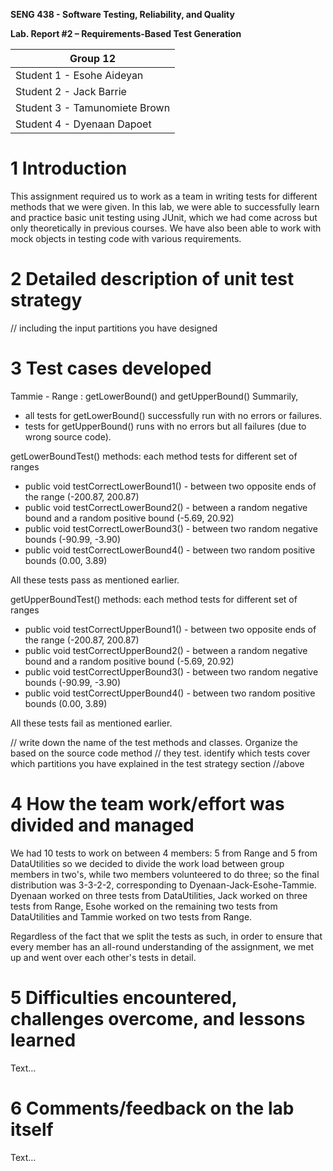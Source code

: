 **SENG 438 - Software Testing, Reliability, and Quality**

**Lab. Report \#2 – Requirements-Based Test Generation**

| Group 12 |     
| -------------- |
| Student 1 - Esohe Aideyan |   
| Student 2 - Jack Barrie   |   
| Student 3 - Tamunomiete Brown |   
| Student 4 - Dyenaan Dapoet|   

# 1 Introduction

This assignment required us to work as a team in writing tests for different methods that we were given. In this lab, we were able to successfully learn and practice basic unit testing using JUnit, which we had come across but only theoretically in previous courses. We have also been able to work with mock objects in testing code with various requirements.

# 2 Detailed description of unit test strategy

// including the input partitions you have designed

# 3 Test cases developed

Tammie - Range : getLowerBound() and getUpperBound()
Summarily,
- all tests for getLowerBound() successfully run with no errors or failures.
- tests for getUpperBound() runs with no errors but all failures (due to wrong source code).

getLowerBoundTest() methods:
each method tests for different set of ranges
- public void testCorrectLowerBound1() - between two opposite ends of the range (-200.87, 200.87)
- public void testCorrectLowerBound2() - between a random negative bound and a random positive bound (-5.69, 20.92)
- public void testCorrectLowerBound3() - between two random negative bounds (-90.99, -3.90)
- public void testCorrectLowerBound4() - between two random positive bounds (0.00, 3.89)

All these tests pass as mentioned earlier.

getUpperBoundTest() methods:
each method tests for different set of ranges
- public void testCorrectUpperBound1() - between two opposite ends of the range (-200.87, 200.87)
- public void testCorrectUpperBound2() - between a random negative bound and a random positive bound (-5.69, 20.92)
- public void testCorrectUpperBound3() - between two random negative bounds (-90.99, -3.90)
- public void testCorrectUpperBound4() - between two random positive bounds (0.00, 3.89)

All these tests fail as mentioned earlier.


// write down the name of the test methods and classes. Organize the based on
the source code method // they test. identify which tests cover which partitions
you have explained in the test strategy section //above

# 4 How the team work/effort was divided and managed

We had 10 tests to work on between 4 members: 5 from Range and 5 from DataUtilities so we decided to divide the work load between group members in two's, while two members volunteered to do three; so the final distribution was 3-3-2-2, corresponding to Dyenaan-Jack-Esohe-Tammie. Dyenaan worked on three tests from DataUtilities, Jack worked on three tests from Range, Esohe worked on the remaining two tests from DataUtilities and Tammie worked on two tests from Range.

Regardless of the fact that we split the tests as such, in order to ensure that every member has an all-round understanding of the assignment, we met up and went over each other's tests in detail.

# 5 Difficulties encountered, challenges overcome, and lessons learned

Text…

# 6 Comments/feedback on the lab itself

Text…
